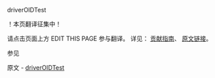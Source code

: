  driverOIDTest

 ！本页翻译征集中！

请点击页面上方 EDIT THIS PAGE 参与翻译。
详见：
[贡献指南]( https://github.com/JinMuInfo/MongoDB-Manual-zh/blob/master/CONTRIBUTING.md )、
[原文链接](  https://docs.mongodb.com/manual/reference/command/driverOIDTest/  )。

 参见

原文 - [driverOIDTest]( https://docs.mongodb.com/manual/reference/command/driverOIDTest/ )

